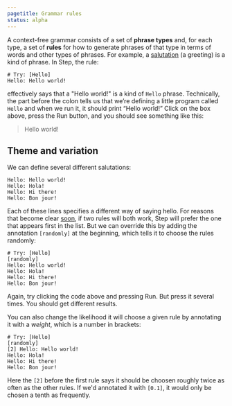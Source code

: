 ```yaml
---
pagetitle: Grammar rules
status: alpha
---
```

A context-free grammar consists of a set of **phrase types** and, for each type, a set of **rules** for how to generate phrases of that type in terms of words and other types of phrases.  For example, a [salutation](https://en.wikipedia.org/Saltuation) (a greeting) is a kind of phrase.  In Step, the rule:
```Step
# Try: [Hello]
Hello: Hello world!
```
effectively says that a "Hello world!" is a kind of `Hello` phrase.  Technically, the part before the colon tells us that we’re defining a little program called `Hello` and when we run it, it should print “Hello world!”  Click on the box above, press the Run button, and you should see something like this:

> Hello world!

## Theme and variation

We can define several different salutations:
```step
Hello: Hello world!
Hello: Hola!
Hello: Hi there!
Hello: Bon jour!
```
Each of these lines specifies a different way of saying hello.  For reasons that become clear [soon](pattern_matching), if two rules will both work, Step will prefer the one that appears first in the list.  But we can override this by adding the annotation `[randomly]` at the beginning, which tells it to choose the rules randomly:
```Step
# Try: [Hello]
[randomly]
Hello: Hello world!
Hello: Hola!
Hello: Hi there!
Hello: Bon jour!
```
Again, try clicking the code above and pressing Run.  But press it several times.  You should get different results.

You can also change the likelihood it will choose a given rule by annotating it with a *weight*, which is a number in brackets: 
```Step
# Try: [Hello]
[randomly]
[2] Hello: Hello world!
Hello: Hola!
Hello: Hi there!
Hello: Bon jour!
```
Here the `[2]` before the first rule says it should be choosen roughly twice as often as the other rules.  If we'd annotated it with `[0.1]`, it would only be chosen a tenth as frequently.